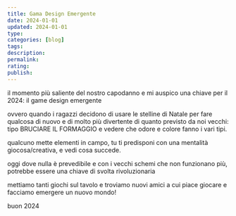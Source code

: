 ```yaml
---
title: Gama Design Emergente
date: 2024-01-01
updated: 2024-01-01
type: 
categories: [blog]
tags: 
description: 
permalink: 
rating: 
publish: 
---
```

il momento più saliente del nostro capodanno e mi auspico una chiave per il 2024: il game design emergente

ovvero quando i ragazzi decidono di usare le stelline di Natale per fare qualcosa di nuovo e di molto più divertente di quanto previsto da noi vecchi: tipo BRUCIARE IL FORMAGGIO e vedere che odore e colore fanno i vari tipi.

qualcuno mette elementi in campo, tu ti predisponi con una mentalità giocosa/creativa, e vedi cosa succede.

oggi dove nulla è prevedibile e con i vecchi schemi che non funzionano più, potrebbe essere una chiave di svolta rivoluzionaria

mettiamo tanti giochi sul tavolo e troviamo nuovi amici a cui piace giocare e facciamo emergere un nuovo mondo!

buon 2024